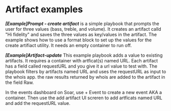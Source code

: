 # Artifact examples

***[Example]Prompt - create artifact*** is a simple playbook that prompts the user for three values (bass, treble, and volume). It creates an artifact calld "Hi fidelity" and saves the three values as key/values in the artifact. 
The example shows how to use  a format block to set up the values for the create artifiact utility. It needs an empty container to run off. 

***[Example]Artifact-update*** This example playbook adds a value to existing artifacts. It requires a container with artficat(s) named URL. Each artifact has a field called requestURL and you give it a url value to test with. 
The playbook filters by artifacts named URL and uses the requestURL as input to the whois app. the raw results returned by whois are added to the artifact in the field Raw.

In the events dashboard on Soar, use + Event to create a new event AKA a container. Then use the add artifact UI screren to add artficats named URL and add the requestURL value. 
